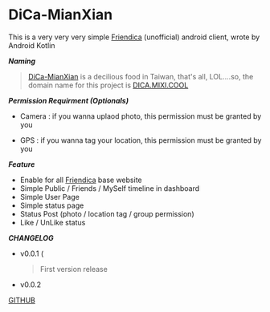 # DiCa-MianXian

This is a very very very simple [Friendica](https://friendi.ca)  (unofficial) android client, wrote by Android Kotlin

***Naming***

> [DiCa-MianXian](https://scm-assets.constant.co/scm/unilever/e9dc924f238fa6cc29465942875fe8f0/5a4d6ace-5ec5-4034-b327-5b23958a787b.jpg) is a decilious food in Taiwan, that's all, LOL....so, the domain name for this project is [DICA.MIXI.COOL](http://dica.mixi.cool)

***Permission Requirment (Optionals)***

* Camera : if you wanna uplaod photo, this permission must be granted by you

* GPS : if you wanna tag your location, this permission must be granted by you


***Feature***

* Enable for all [Friendica](https://friendi.ca) base website
* Simple Public / Friends / MySelf timeline in dashboard
* Simple User Page
* Simple status page
* Status Post (photo / location tag / group permission)
* Like / UnLike status

***CHANGELOG***

* v0.0.1 (
	
	> First version release
* v0.0.2

	> 
[GITHUB](https://github.com/jasoncheng/dica)